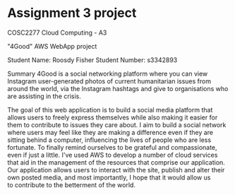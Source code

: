 # Assignment 3 project 

COSC2277 Cloud Computing - A3

"4Good" AWS WebApp project

Student Name: 	  Roosdy Fisher
Student Number: 	s3342893

Summary
4Good is a social networking platform where you can view Instagram user-generated photos of current humanitarian issues from around the world, via the Instagram hashtags and give to organisations who are assisting in the crisis. 

The goal of this web application is to build a social media platform that allows users to freely express themselves while also making it easier for them to contribute to issues they care about. I aim to build a social network where users may feel like they are making a difference even if they are sitting behind a computer, influencing the lives of people who are less fortunate. To finally remind ourselves to be grateful and compassionate, even if just a little. I've used AWS to develop a number of cloud services that aid in the management of the resources that comprise our application. Our application allows users to interact with the site, publish and alter their own posted media, and most importantly, I hope that it would allow us to contribute to the betterment of the world.
